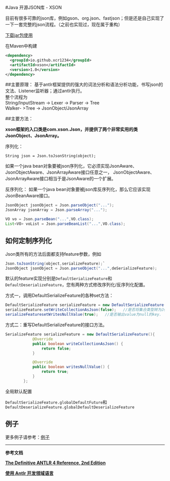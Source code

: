 #Java 开源JSON库 - XSON

目前有很多可靠的json库，例如gson、org.json、fastjson；但是还是自己实现了一下一套完整的json流程。（之前也实现过，现在属于重构）  

[下载jar包使用](https://raw.githubusercontent.com/xcr1234/json/master/lib/json.zip)

在Maven中构建
```xml
<dependency>
  <groupId>io.github.xcr1234</groupId>
  <artifactId>xson</artifactId>
  <version>1.0</version>
</dependency>
```


##主要原理：
基于antlr框架提供的强大的词法分析和语法分析功能，书写json的文法、Listener监听器；通过antlr执行。  
整个流程为  
String/InputStream -> Lexer -> Parser -> Tree  
Walker- >Tree -> JsonObject/JsonArray  

##主要方法：

**xson框架的入口类是com.xson.Json，并提供了两个非常实用的类JsonObject、JsonArray。**

序列化：

`String json = Json.toJsonString(object);`

如果一个java bean对象要被json序列化，它必须实现JsonAware、JsonObjectAware、JsonArrayAware接口任意之一，
JsonObjectAware、JsonArrayAware接口相当于是JsonAware的一个扩展。


反序列化：
如果一个java bean对象要被json库反序列化，那么它应该实现JsonBeanAware接口。
```java
JsonObject jsonObject = Json.parseObject("...");
JsonArray jsonArray = Json.parseArray("...");

VO vo = Json.parseBean("...",VO.class);
List<VO> voList = Json.parseBeanList("...",VO.class);
```

## 如何定制序列化

Json类所有的方法后面都支持feature参数，例如
```java
Json.toJsonString(object,serializeFeature);`
JsonObject jsonObject = Json.parseObject("...",deSerializeFeature);
```

默认的feature实现分别是`DefaultSerializeFeature`和`DefaultDeserializeFeature`，您有两种方式修改序列化/反序列化配置。

方式一，调用DefaultSerializeFeature的各种set方法：

```java
DefaultSerializeFeature serializeFeature = new DefaultSerializeFeature();
serializeFeature.setWriteCollectionAsJson(false);   //是否将集合类型转为JsonArray输出
serializeFeaturesetWritesNullValue(true);   //是否输出value为null的key.
```

方式二：重写DefaultSerializeFeature的接口方法。
```java
SerializeFeature serializeFeature = new DefaultSerializeFeature(){
            @Override
            public boolean writeCollectionAsJson() {
                return false;
            }

            @Override
            public boolean writesNullValue() {
                return true;
            }
        };
```

全局默认配置

`DefaultSerializeFeature.globalDefaultFuture`和`DefaultDeserializeFeature.globalDefaultDeserializeFeature`

## 例子

更多例子请参考：[例子](src/test/java/com/xson)


---
**参考文档**

[**The Definitive ANTLR 4 Reference, 2nd Edition**](http://www.java1234.com/a/javabook/javabase/2015/0923/4973.html)  

[**使用 Antlr 开发领域语言**](http://www.ibm.com/developerworks/cn/java/j-lo-antlr/)
